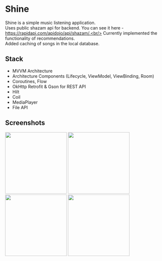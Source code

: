# Shine
Shine is a simple music listening application.<br/>
Uses public shazam api for backend. You can see it here - https://rapidapi.com/apidojo/api/shazam/.<br/>
Currently implemented the functionality of recommendations.<br/>
Added caching of songs in the local database.

## Stack
+ MVVM Architecture
+ Architecture Components (Lifecycle, ViewModel, ViewBinding, Room)
+ Coroutines, Flow
+ OkHttp Retrofit & Gson for REST API
+ Hilt
+ Coil
+ MediaPlayer
+ File API



## Screenshots
<img src="https://user-images.githubusercontent.com/120521297/228855211-469a5f5c-ff79-4244-acd4-f0ae5cb405b8.png" width="200"> <img src="https://user-images.githubusercontent.com/120521297/228856587-d438aba2-c02f-4496-af37-ba8844fbf687.png" width="200"> <img src="https://user-images.githubusercontent.com/120521297/228856619-d40ebdec-3d13-4ad2-88b5-e78d356b1f37.png" width="200"> <img src="https://user-images.githubusercontent.com/120521297/228856629-b9e772c1-39b6-4dbf-8e87-9593de19840c.png" width="200"> 

